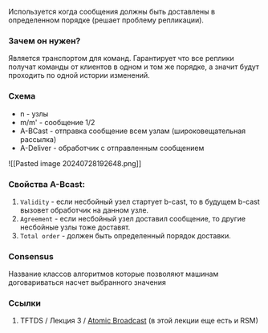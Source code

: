 Используется когда сообщения должны быть доставлены в определенном порядке (решает проблему репликации).

### Зачем он нужен?
Является транспортом для команд. Гарантирует что все реплики получат команды от клиентов в одном и том же порядке, а значит будут проходить по одной истории изменений.

### Схема
- n - узлы
- m/m' - сообщение 1/2
- A-BCast - отправка сообщение всем узлам (широковещательная рассылка)
- A-Deliver - обработчик с отправленным сообщением

![[Pasted image 20240728192648.png]]

### Свойства A-Bcast:
1. `Validity` - если несбойный узел стартует b-cast, то в будущем b-cast вызовет обработчик на данном узле.
2. `Agreement` - если несбойный узел доставил сообщение, то другие несбойные узлы тоже доставят.
3. `Total order` - должен быть определенный порядок доставки.

### Consensus
Название классов алгоритмов которые позволяют машинам договариваться насчет выбранного значения

### Ссылки
1. TFTDS / Лекция 3 / [Atomic Broadcast](https://youtu.be/6VoIAxkeAjE?si=kGkRqj75J9zKcL6G&t=1626) (в этой лекции еще есть и RSM)